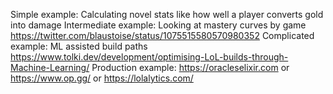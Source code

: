 Simple example: Calculating novel stats like how well a player converts gold into damage
Intermediate example: Looking at mastery curves by game https://twitter.com/blaustoise/status/1075515580570980352 
Complicated example: ML assisted build paths
https://www.tolki.dev/development/optimising-LoL-builds-through-Machine-Learning/
Production example: https://oracleselixir.com or https://www.op.gg/ or https://lolalytics.com/ 